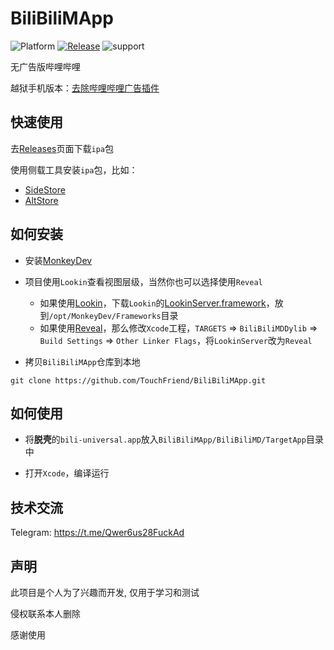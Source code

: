 # BiliBiliMApp
![Platform](https://img.shields.io/badge/platform-iOS%2CiPadOS-blue.svg) [![Release](https://img.shields.io/github/v/release/TouchFriend/BiliBiliMApp?color=brightgreen)](https://github.com/TouchFriend/BiliBiliMApp/releases)
![support](https://img.shields.io/badge/support-bilibili%208.41.0+-blue.svg)


无广告版哔哩哔哩

越狱手机版本：[去除哔哩哔哩广告插件](https://github.com/TouchFriend/BiliBiliTweak)

## 快速使用

去[Releases](https://github.com/TouchFriend/BiliBiliMApp/releases)页面下载`ipa`包

使用侧载工具安装`ipa`包，比如：

- [SideStore](https://sidestore.io)
- [AltStore](https://altstore.io)

## 如何安装

- 安装[MonkeyDev](https://github.com/AloneMonkey/MonkeyDev)
- 项目使用`Lookin`查看视图层级，当然你也可以选择使用`Reveal`
  - 如果使用[Lookin](https://lookin.work/)，下载`Lookin`的[LookinServer.framework](https://github.com/QMUI/LookinServer)，放到`/opt/MonkeyDev/Frameworks`目录
  - 如果使用[Reveal](https://revealapp.com/)，那么修改`Xcode`工程，`TARGETS` => `BiliBiliMDDylib` => `Build Settings` => `Other Linker Flags`，将`LookinServer`改为`Reveal`

- 拷贝`BiliBiliMApp`仓库到本地

```
git clone https://github.com/TouchFriend/BiliBiliMApp.git
```

## 如何使用

- 将**脱壳**的`bili-universal.app`放入`BiliBiliMApp/BiliBiliMD/TargetApp`目录中

- 打开`Xcode`，编译运行


## 技术交流

Telegram: https://t.me/Qwer6us28FuckAd

## 声明

此项目是个人为了兴趣而开发, 仅用于学习和测试

侵权联系本人删除

感谢使用

